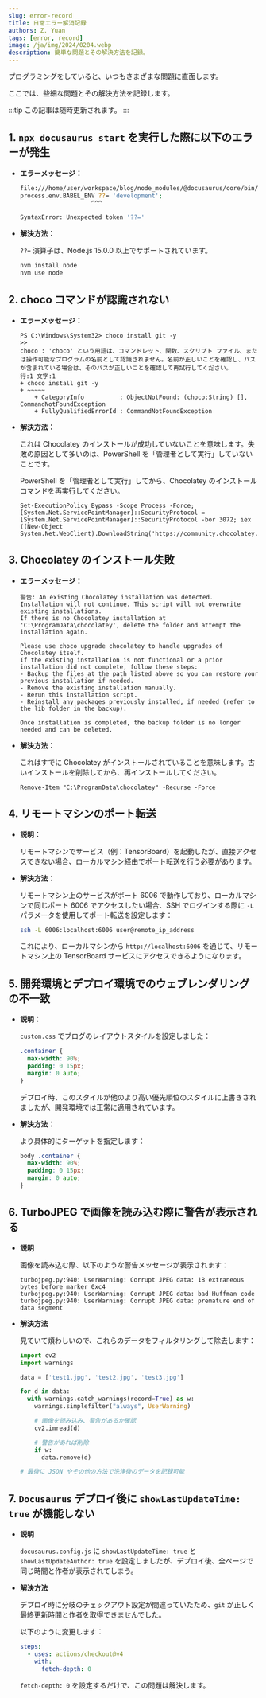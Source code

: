 ```yaml
---
slug: error-record
title: 日常エラー解消記録
authors: Z. Yuan
tags: [error, record]
image: /ja/img/2024/0204.webp
description: 簡単な問題とその解決方法を記録。
---
```


プログラミングをしていると、いつもさまざまな問題に直面します。

ここでは、些細な問題とその解決方法を記録します。

:::tip
この記事は随時更新されます。
:::

<!-- truncate -->

## 1. `npx docusaurus start` を実行した際に以下のエラーが発生

- **エラーメッセージ：**

  ```bash
  file:///home/user/workspace/blog/node_modules/@docusaurus/core/bin/docusaurus.mjs:30
  process.env.BABEL_ENV ??= 'development';
                      ^^^

  SyntaxError: Unexpected token '??='
  ```

- **解決方法：**

  `??=` 演算子は、Node.js 15.0.0 以上でサポートされています。

  ```bash
  nvm install node
  nvm use node
  ```

## 2. choco コマンドが認識されない

- **エラーメッセージ：**

  ```shell
  PS C:\Windows\System32> choco install git -y
  >>
  choco : 'choco' という用語は、コマンドレット、関数、スクリプト ファイル、または操作可能なプログラムの名前として認識されません。名前が正しいことを確認し、パスが含まれている場合は、そのパスが正しいことを確認して再試行してください。
  行:1 文字:1
  + choco install git -y
  + ~~~~~
      + CategoryInfo          : ObjectNotFound: (choco:String) [], CommandNotFoundException
      + FullyQualifiedErrorId : CommandNotFoundException
  ```

- **解決方法：**

  これは Chocolatey のインストールが成功していないことを意味します。失敗の原因として多いのは、PowerShell を「管理者として実行」していないことです。

  PowerShell を「管理者として実行」してから、Chocolatey のインストールコマンドを再実行してください。

  ```shell
  Set-ExecutionPolicy Bypass -Scope Process -Force; [System.Net.ServicePointManager]::SecurityProtocol = [System.Net.ServicePointManager]::SecurityProtocol -bor 3072; iex ((New-Object System.Net.WebClient).DownloadString('https://community.chocolatey.org/install.ps1'))
  ```

## 3. Chocolatey のインストール失敗

- **エラーメッセージ：**

  ```shell
  警告: An existing Chocolatey installation was detected. Installation will not continue. This script will not overwrite existing installations.
  If there is no Chocolatey installation at 'C:\ProgramData\chocolatey', delete the folder and attempt the installation again.

  Please use choco upgrade chocolatey to handle upgrades of Chocolatey itself.
  If the existing installation is not functional or a prior installation did not complete, follow these steps:
  - Backup the files at the path listed above so you can restore your previous installation if needed.
  - Remove the existing installation manually.
  - Rerun this installation script.
  - Reinstall any packages previously installed, if needed (refer to the lib folder in the backup).

  Once installation is completed, the backup folder is no longer needed and can be deleted.
  ```

- **解決方法：**

  これはすでに Chocolatey がインストールされていることを意味します。古いインストールを削除してから、再インストールしてください。

  ```shell
  Remove-Item "C:\ProgramData\chocolatey" -Recurse -Force
  ```

## 4. リモートマシンのポート転送

- **説明：**

  リモートマシンでサービス（例：TensorBoard）を起動したが、直接アクセスできない場合、ローカルマシン経由でポート転送を行う必要があります。

- **解決方法：**

  リモートマシン上のサービスがポート 6006 で動作しており、ローカルマシンで同じポート 6006 でアクセスしたい場合、SSH でログインする際に `-L` パラメータを使用してポート転送を設定します：

  ```bash
  ssh -L 6006:localhost:6006 user@remote_ip_address
  ```

  これにより、ローカルマシンから `http://localhost:6006` を通じて、リモートマシン上の TensorBoard サービスにアクセスできるようになります。

## 5. 開発環境とデプロイ環境でのウェブレンダリングの不一致

- **説明：**

  `custom.css` でブログのレイアウトスタイルを設定しました：

  ```css
  .container {
    max-width: 90%;
    padding: 0 15px;
    margin: 0 auto;
  }
  ```

  デプロイ時、このスタイルが他のより高い優先順位のスタイルに上書きされましたが、開発環境では正常に適用されています。

- **解決方法：**

  より具体的にターゲットを指定します：

  ```css
  body .container {
    max-width: 90%;
    padding: 0 15px;
    margin: 0 auto;
  }
  ```

## 6. TurboJPEG で画像を読み込む際に警告が表示される

- **説明**

  画像を読み込む際、以下のような警告メッセージが表示されます：

  ```shell
  turbojpeg.py:940: UserWarning: Corrupt JPEG data: 18 extraneous bytes before marker 0xc4
  turbojpeg.py:940: UserWarning: Corrupt JPEG data: bad Huffman code
  turbojpeg.py:940: UserWarning: Corrupt JPEG data: premature end of data segment
  ```

- **解決方法**

  見ていて煩わしいので、これらのデータをフィルタリングして除去します：

  ```python
  import cv2
  import warnings

  data = ['test1.jpg', 'test2.jpg', 'test3.jpg']

  for d in data:
    with warnings.catch_warnings(record=True) as w:
      warnings.simplefilter("always", UserWarning)

      # 画像を読み込み、警告があるか確認
      cv2.imread(d)

      # 警告があれば削除
      if w:
        data.remove(d)

  # 最後に JSON やその他の方法で洗浄後のデータを記録可能
  ```

## 7. `Docusaurus` デプロイ後に `showLastUpdateTime: true` が機能しない

- **説明**

  `docusaurus.config.js` に `showLastUpdateTime: true` と `showLastUpdateAuthor: true` を設定しましたが、デプロイ後、全ページで同じ時間と作者が表示されてしまう。

- **解決方法**

  デプロイ時に分岐のチェックアウト設定が間違っていたため、`git` が正しく最終更新時間と作者を取得できませんでした。

  以下のように変更します：

  ```yaml
  steps:
    - uses: actions/checkout@v4
      with:
        fetch-depth: 0
  ```

  `fetch-depth: 0` を設定するだけで、この問題は解決します。
